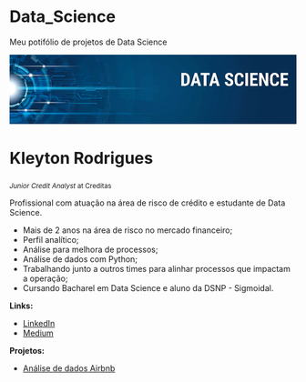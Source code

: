 # Data_Science
Meu potifólio de projetos de Data Science
<p align="center">
  <img src="Banner.png" >
</p>

# Kleyton Rodrigues

<sub>*Junior Credit Analyst* at Creditas</sub>

Profissional com atuação na área de risco de crédito e estudante de Data Science.

- Mais de 2 anos na área de risco no mercado financeiro;
- Perfil analítico;
- Análise para melhora de processos;
- Análise de dados com Python;
- Trabalhando junto a outros times para alinhar processos que impactam a operação;
- Cursando Bacharel em Data Science e aluno da DSNP - Sigmoidal.

**Links:**

* [LinkedIn](https://www.linkedin.com/in/kleytonsousarodrigues/)
* [Medium](https://kkleyton-s.medium.com/)

**Projetos:**

* [Análise de dados Airbnb](https://github.com/KleytonRodrigues/Data_Science/blob/main/Analisando_os_Dados_do_Airbnb_Paris_.ipynb)


